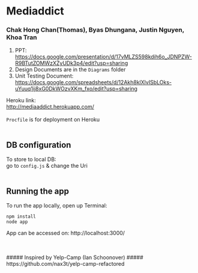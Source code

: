 # Mediaddict
### Chak Hong Chan(Thomas), Byas Dhungana, Justin Nguyen, Khoa Tran
1. PPT: https://docs.google.com/presentation/d/17vMLZS598kdih6o_JDNPZW-R9BTutZOMWzXZyUDk3p4/edit?usp=sharing
2. Design Documents are in the `Diagrams` folder
3. Unit Testing Document: https://docs.google.com/spreadsheets/d/12Akh8klXlvISbLOks-uYuuq1ij8xG0DkWOzvXKm_fxo/edit?usp=sharing

Heroku link:
<br />
http://mediaaddict.herokuapp.com/
<br />
<br />
`Procfile` is for deployment on Heroku
<br />
<br />

DB configuration
-----------------
To store to local DB:
<br />
go to `config.js` & change the Uri
<br />
<br />

Running the app
-----------------
To run the app locally, open up Terminal:
<br />
```
npm install
node app
```
App can be accessed on:
http://localhost:3000/

<br />
<br />
##### Inspired by Yelp-Camp (Ian Schoonover)
##### https://github.com/nax3t/yelp-camp-refactored